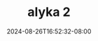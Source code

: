 --- 
title: "alyka 2"
description: "video bokep alyka 2 terbaru    "
date: 2024-08-26T16:52:32-08:00
file_code: "kaxsq2p9ndn5"
draft: false
cover: "7nb8aoa402zoxlmy.jpg"
tags: ["alyka", "bokep-indo", "bokep-viral", "bokep-ig"]
length: 55
fld_id: "1390198"
foldername: "Alyka"
categories: ["Alyka"]
views: 7
---